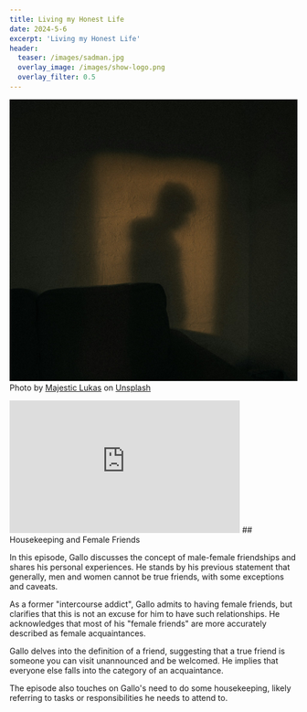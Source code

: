 ```yaml
---
title: Living my Honest Life
date: 2024-5-6
excerpt: 'Living my Honest Life'
header:
  teaser: /images/sadman.jpg
  overlay_image: /images/show-logo.png
  overlay_filter: 0.5
---
```

![Living my Honest Life](/images/sadman.jpg)
Photo by <a href="https://unsplash.com/@majesticlukas?utm_content=creditCopyText&utm_medium=referral&utm_source=unsplash">Majestic Lukas</a> on <a href="https://unsplash.com/photos/black-sofa-chair-near-white-wall-SPVSeCN7p58?utm_content=creditCopyText&utm_medium=referral&utm_source=unsplash">Unsplash</a>
  
<iframe src='https://open.spotify.com/embed/episode/7ciFJuN8CNvPRKRanbO3Ue' width='80%' height='232' frameborder='0' allowtransparency='true' allow='encrypted-media'></iframe>
## Housekeeping and Female Friends

In this episode, Gallo discusses the concept of male-female friendships and shares his personal experiences. He stands by his previous statement that generally, men and women cannot be true friends, with some exceptions and caveats.

As a former "intercourse addict", Gallo admits to having female friends, but clarifies that this is not an excuse for him to have such relationships. He acknowledges that most of his "female friends" are more accurately described as female acquaintances.

Gallo delves into the definition of a friend, suggesting that a true friend is someone you can visit unannounced and be welcomed. He implies that everyone else falls into the category of an acquaintance.

The episode also touches on Gallo's need to do some housekeeping, likely referring to tasks or responsibilities he needs to attend to.
